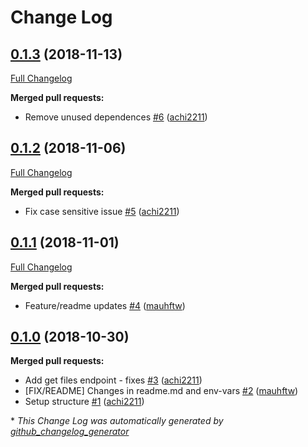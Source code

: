 # Change Log

## [0.1.3](https://github.com/SweatWorks/devops-test-app/tree/0.1.3) (2018-11-13)
[Full Changelog](https://github.com/SweatWorks/devops-test-app/compare/0.1.2...0.1.3)

**Merged pull requests:**

- Remove unused dependences [\#6](https://github.com/SweatWorks/devops-test-app/pull/6) ([achi2211](https://github.com/achi2211))

## [0.1.2](https://github.com/SweatWorks/devops-test-app/tree/0.1.2) (2018-11-06)
[Full Changelog](https://github.com/SweatWorks/devops-test-app/compare/0.1.1...0.1.2)

**Merged pull requests:**

- Fix case sensitive issue [\#5](https://github.com/SweatWorks/devops-test-app/pull/5) ([achi2211](https://github.com/achi2211))

## [0.1.1](https://github.com/SweatWorks/devops-test-app/tree/0.1.1) (2018-11-01)
[Full Changelog](https://github.com/SweatWorks/devops-test-app/compare/0.1.0...0.1.1)

**Merged pull requests:**

- Feature/readme updates [\#4](https://github.com/SweatWorks/devops-test-app/pull/4) ([mauhftw](https://github.com/mauhftw))

## [0.1.0](https://github.com/SweatWorks/devops-test-app/tree/0.1.0) (2018-10-30)
**Merged pull requests:**

- Add get files endpoint - fixes [\#3](https://github.com/SweatWorks/devops-test-app/pull/3) ([achi2211](https://github.com/achi2211))
- \[FIX/README\] Changes in readme.md and env-vars  [\#2](https://github.com/SweatWorks/devops-test-app/pull/2) ([mauhftw](https://github.com/mauhftw))
- Setup structure  [\#1](https://github.com/SweatWorks/devops-test-app/pull/1) ([achi2211](https://github.com/achi2211))



\* *This Change Log was automatically generated by [github_changelog_generator](https://github.com/skywinder/Github-Changelog-Generator)*